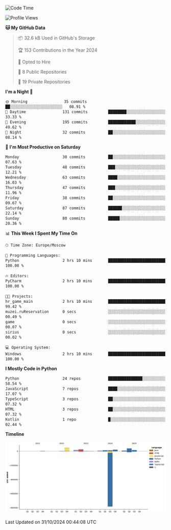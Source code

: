 <!--START_SECTION:waka-->
![Code Time](http://img.shields.io/badge/Code%20Time-540%20hrs%2016%20mins-blue)

![Profile Views](http://img.shields.io/badge/Profile%20Views-5-blue)

**🐱 My GitHub Data** 

> 📦 32.6 kB Used in GitHub's Storage 
 > 
> 🏆 153 Contributions in the Year 2024
 > 
> 💼 Opted to Hire
 > 
> 📜 8 Public Repositories 
 > 
> 🔑 19 Private Repositories 
 > 
**I'm a Night 🦉** 

```text
🌞 Morning                35 commits          ██░░░░░░░░░░░░░░░░░░░░░░░   08.91 % 
🌆 Daytime                131 commits         ████████░░░░░░░░░░░░░░░░░   33.33 % 
🌃 Evening                195 commits         ████████████░░░░░░░░░░░░░   49.62 % 
🌙 Night                  32 commits          ██░░░░░░░░░░░░░░░░░░░░░░░   08.14 % 
```
📅 **I'm Most Productive on Saturday** 

```text
Monday                   30 commits          ██░░░░░░░░░░░░░░░░░░░░░░░   07.63 % 
Tuesday                  48 commits          ███░░░░░░░░░░░░░░░░░░░░░░   12.21 % 
Wednesday                63 commits          ████░░░░░░░░░░░░░░░░░░░░░   16.03 % 
Thursday                 47 commits          ███░░░░░░░░░░░░░░░░░░░░░░   11.96 % 
Friday                   38 commits          ██░░░░░░░░░░░░░░░░░░░░░░░   09.67 % 
Saturday                 87 commits          ██████░░░░░░░░░░░░░░░░░░░   22.14 % 
Sunday                   80 commits          █████░░░░░░░░░░░░░░░░░░░░   20.36 % 
```


📊 **This Week I Spent My Time On** 

```text
🕑︎ Time Zone: Europe/Moscow

💬 Programming Languages: 
Python                   2 hrs 10 mins       █████████████████████████   100.00 % 

🔥 Editors: 
PyCharm                  2 hrs 10 mins       █████████████████████████   100.00 % 

🐱‍💻 Projects: 
hr_game_main             2 hrs 10 mins       █████████████████████████   99.42 % 
muzei.ruReservation      0 secs              ░░░░░░░░░░░░░░░░░░░░░░░░░   00.49 % 
game                     0 secs              ░░░░░░░░░░░░░░░░░░░░░░░░░   00.07 % 
sirius                   0 secs              ░░░░░░░░░░░░░░░░░░░░░░░░░   00.02 % 

💻 Operating System: 
Windows                  2 hrs 10 mins       █████████████████████████   100.00 % 
```

**I Mostly Code in Python** 

```text
Python                   24 repos            ███████████████░░░░░░░░░░   58.54 % 
JavaScript               7 repos             ████░░░░░░░░░░░░░░░░░░░░░   17.07 % 
TypeScript               3 repos             ██░░░░░░░░░░░░░░░░░░░░░░░   07.32 % 
HTML                     3 repos             ██░░░░░░░░░░░░░░░░░░░░░░░   07.32 % 
Kotlin                   1 repo              █░░░░░░░░░░░░░░░░░░░░░░░░   02.44 % 
```



**Timeline**

![Lines of Code chart](https://raw.githubusercontent.com/adlemx/adlemx/main/assets/bar_graph.png)


 Last Updated on 31/10/2024 00:44:08 UTC
<!--END_SECTION:waka-->
